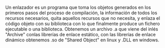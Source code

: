 Un enlazador es un programa que toma los objetos generados en los primeros pasos del proceso de compilación, la información de todos los recursos necesarios, quita aquellos recursos que no necesita, y enlaza el código objeto con su biblioteca con lo que finalmente produce un fichero ejecutable o una biblioteca.
Obtenemos un archivo .a que viene del inlés "Archive" conlas librerías de enlace estático, con las librerías de enlace dinámico obtenemos .so de "Shared Object" en linux y .DLL en windows.

